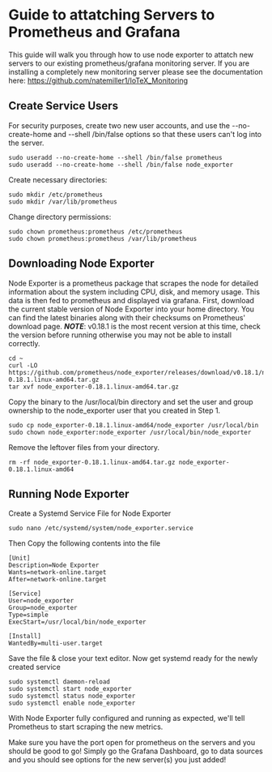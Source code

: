 # Guide to attatching Servers to Prometheus and Grafana

This guide will walk you through how to use node exporter to attatch new servers to our existing prometheus/grafana
monitoring server. If you are installing a completely new monitoring server please see the documentation here: https://github.com/natemiller1/IoTeX_Monitoring

## Create Service Users
For security purposes, create two new user accounts, and use the --no-create-home and --shell /bin/false options so that these 
users can't log into the server.
```
sudo useradd --no-create-home --shell /bin/false prometheus
sudo useradd --no-create-home --shell /bin/false node_exporter
```

Create necessary directories:
```
sudo mkdir /etc/prometheus
sudo mkdir /var/lib/prometheus
```

Change directory permissions:
```
sudo chown prometheus:prometheus /etc/prometheus
sudo chown prometheus:prometheus /var/lib/prometheus
```

## Downloading Node Exporter

Node Exporter is a prometheus package that scrapes the node for detailed information about the system including CPU, disk,
and memory usage. This data is then fed to prometheus and displayed via grafana. First, download the current stable version
of Node Exporter into your home directory. You can find the latest binaries along with their checksums on Prometheus' download 
page. ***NOTE***: v0.18.1 is the most recent version at this time, check the version before running otherwise you may not 
be able to install correctly.
```
cd ~
curl -LO https://github.com/prometheus/node_exporter/releases/download/v0.18.1/node_exporter-0.18.1.linux-amd64.tar.gz
tar xvf node_exporter-0.18.1.linux-amd64.tar.gz
```
Copy the binary to the /usr/local/bin directory and set the user and group ownership to the node_exporter user that you created in Step 1.
```
sudo cp node_exporter-0.18.1.linux-amd64/node_exporter /usr/local/bin
sudo chown node_exporter:node_exporter /usr/local/bin/node_exporter
```

Remove the leftover files from your directory.
```
rm -rf node_exporter-0.18.1.linux-amd64.tar.gz node_exporter-0.18.1.linux-amd64
```

## Running Node Exporter

Create a Systemd Service File for Node Exporter
```
sudo nano /etc/systemd/system/node_exporter.service
```
Then Copy the following contents into the file
```
[Unit]
Description=Node Exporter
Wants=network-online.target
After=network-online.target

[Service]
User=node_exporter
Group=node_exporter
Type=simple
ExecStart=/usr/local/bin/node_exporter

[Install]
WantedBy=multi-user.target
```
Save the file & close your text editor. Now get systemd ready for the newly created service
```
sudo systemctl daemon-reload
sudo systemctl start node_exporter
sudo systemctl status node_exporter
sudo systemctl enable node_exporter
```
With Node Exporter fully configured and running as expected, we'll tell Prometheus to start scraping the new metrics.

Make sure you have the port open for prometheus on the servers and you should be good to go! Simply go the Grafana Dashboard, 
go to data sources and you should see options for the new server(s) you just added!


